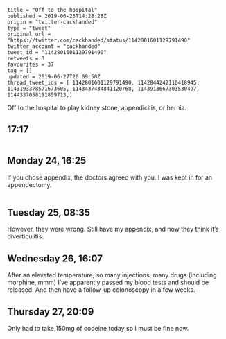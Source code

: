 ```
title = "Off to the hospital"
published = 2019-06-23T14:28:28Z
origin = "twitter-cackhanded"
type = "tweet"
original_url = "https://twitter.com/cackhanded/status/1142801601129791490"
twitter_account = "cackhanded"
tweet_id = "1142801601129791490"
retweets = 3
favourites = 37
tag = []
updated = 2019-06-27T20:09:50Z
thread_tweet_ids = [ 1142801601129791490, 1142844242110418945, 1143193378571673605, 1143437434841120768, 1143913667303530497, 1144337058191859713,]
```

Off to the hospital to play kidney stone, appendicitis, or hernia.

## 17:17



<p class='image'><img src='https://mnf.m17s.net/2019/06/23/D9wyxgnXkAEzkkO.jpg' alt=''></p>

## Monday 24, 16:25

If you chose appendix, the doctors agreed with you. I was kept in for an appendectomy.

<p class='image'><img src='https://mnf.m17s.net/2019/06/23/D91wT9HWkAIwQNb.jpg' alt=''></p>

## Tuesday 25, 08:35

However, they were wrong. Still have my appendix, and now they think it’s diverticulitis.

## Wednesday 26, 16:07

After an elevated temperature, so many injections, many drugs (including morphine, mmm) I’ve apparently passed my blood tests and should be released. And then have a follow-up colonoscopy in a few weeks.

## Thursday 27, 20:09

Only had to take 150mg of codeine today so I must be fine now.

